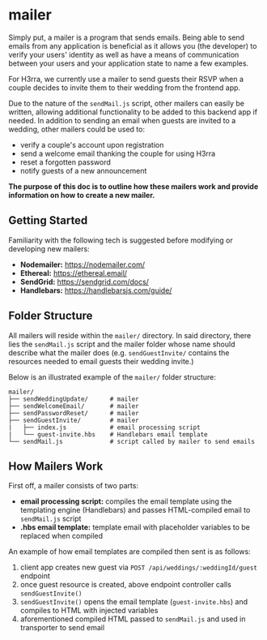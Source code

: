 # mailer

Simply put, a mailer is a program that sends emails. Being able to send emails
from any application is beneficial as it allows you (the developer) to verify
your users' identity as well as have a means of communication between your users
and your application state to name a few examples.

For H3rra, we currently use a mailer to send guests their RSVP when a couple
decides to invite them to their wedding from the frontend app.

Due to the nature of the `sendMail.js` script, other mailers can easily be
written, allowing additional functionality to be added to this backend app if
needed. In addition to sending an email when guests are invited to a wedding,
other mailers could be used to:

- verify a couple's account upon registration
- send a welcome email thanking the couple for using H3rra
- reset a forgotten password
- notify guests of a new announcement

**The purpose of this doc is to outline how these mailers work and provide
information on how to create a new mailer.**

## Getting Started

Familiarity with the following tech is suggested before modifying or developing new mailers:

- **Nodemailer:** https://nodemailer.com/
- **Ethereal:** https://ethereal.email/
- **SendGrid:** https://sendgrid.com/docs/
- **Handlebars:** https://handlebarsjs.com/guide/

## Folder Structure

All mailers will reside within the `mailer/` directory. In said directory, there
lies the `sendMail.js` script and the mailer folder whose name should describe
what the mailer does (e.g. `sendGuestInvite/` contains the resources needed to
email guests their wedding invite.)

Below is an illustrated example of the `mailer/` folder structure:

```text
mailer/
├── sendWeddingUpdate/      # mailer
├── sendWelcomeEmail/       # mailer
├── sendPasswordReset/      # mailer
├── sendGuestInvite/        # mailer
|   ├── index.js            # email processing script
|   └── guest-invite.hbs    # Handlebars email template
└── sendMail.js             # script called by mailer to send emails
```

## How Mailers Work

First off, a mailer consists of two parts:

- **email processing script:** compiles the email template using the templating
  engine (Handlebars) and passes HTML-compiled email to `sendMail.js` script
- **.hbs email template:** template email with placeholder variables to be
  replaced when compiled

An example of how email templates are compiled then sent is as follows:

1. client app creates new guest via `POST /api/weddings/:weddingId/guest` endpoint
2. once guest resource is created, above endpoint controller calls `sendGuestInvite()`
3. `sendGuestInvite()` opens the email template (`guest-invite.hbs`) and compiles
   to HTML with injected variables
4. aforementioned compiled HTML passed to `sendMail.js` and used in transporter
   to send email
